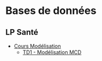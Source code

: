 # Bases de données

## LP Santé

- [Cours Modélisation](https://docs.google.com/presentation/d/e/2PACX-1vShmCW6ctqtSpUNnUwJb7hoPZ4FMhPkKfWeZQno26AnGW0MTWMVoJJ-O-YUMHwoZA---TMmTbYYJ0Jk/pub?start=false&loop=false&delayms=3000)
    - [TD1 - Modélisation MCD](td1)
<!--    - [TD1 - correction](td1-correction) -->

<!--
- [Cours Modèle relationnel](https://docs.google.com/presentation/d/e/2PACX-1vR3QQQT7o77V2wAiLpilh0iACfQ8uP4mznxkM912DQ4DltNNDx884cbreRLQkgwmjUHGSofNGYTH8oC/pub?start=false&loop=false&delayms=3000) 
    - [TD2 - MRD et algèbre relationnel](td2)
-->
<!--    - [TD2 - correction MRD](td2-correction-MRD) -->
<!--    - [TD2 - correction créations des tables](td2-correction-creations) -->
<!--    - [TD2 - correction requêtes](td2-correction-requetes) -->
   
<!--
- [TP SQL](tp1)
-->
<!--    - [TP - correction](tp1-correction) -->
